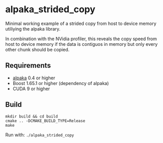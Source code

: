 # alpaka_strided_copy
Minimal working example of a strided copy from host to device memory utiliying the alpaka library.

In combination with the NVidia profiler, this reveals the copy speed from host to device memory if the data is contiguos in memory but only every other chunk should be copied. 

## Requirements

* [alpaka](https://github.com/alpaka-group/alpaka) 0.4 or higher
* Boost 1.65.1 or higher (dependency of alpaka)
* CUDA 9 or higher 

## Build

```
mkdir build && cd build
cmake .. -DCMAKE_BUILD_TYPE=Release
make
```

Run with: ```./alpaka_strided_copy```
